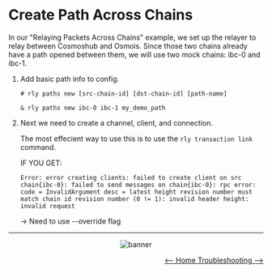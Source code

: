 # Create Path Across Chains

In our "Relaying Packets Across Chains" example, we set up the relayer to relay between Cosmoshub and Osmois. Since those two chains already have a path opened between them, we will use two mock chains: ibc-0 and ibc-1.

1. Add basic path info to config.

    ```shell
    # rly paths new [src-chain-id] [dst-chain-id] [path-name]

    & rly paths new ibc-0 ibc-1 my_demo_path
    ```

2. Next we need to create a channel, client, and connection.

    The most effecient way to use this is to use the `rly transaction link` command.

    IF YOU GET: 
    ```
    Error: error creating clients: failed to create client on src chain{ibc-0}: failed to send messages on chain{ibc-0}: rpc error: code = InvalidArgument desc = latest height revision number must match chain id revision number (0 != 1): invalid header height: invalid request
    ```
    -> Need to use --override flag

---

<div align="center"> 

![banner](./images/github-repo-banner.gif)
 </div>

 <div style="text-align: right"> <a href="./README.md"><-- Home  </a> <a href="./docs/troubleshooting.md">  Troubleshooting --></a> </div>